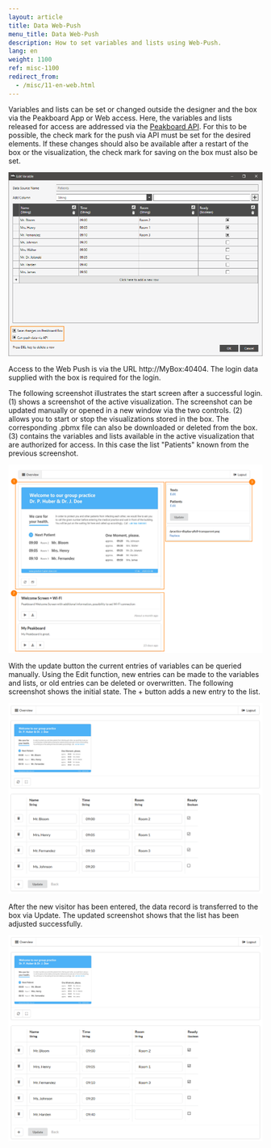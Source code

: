 ```yaml
---
layout: article
title: Data Web-Push
menu_title: Data Web-Push
description: How to set variables and lists using Web-Push.
lang: en
weight: 1100
ref: misc-1100
redirect_from:
  - /misc/11-en-web.html
---
```


Variables and lists can be set or changed outside the designer and the box via the Peakboard App or Web access.
Here, the variables and lists released for access are addressed via the [Peakboard API](/misc/07-en-API.html).
For this to be possible, the check mark for the push via API must be set for the desired elements.
If these changes should also be available after a restart of the box or the visualization, the check mark for saving on the box must also be set.

![image1](/assets/images/instant_boards/web/img0.png)

Access to the Web Push is via the URL http://MyBox:40404. 
The login data supplied with the box is required for the login.

The following screenshot illustrates the start screen after a successful login.
(1) shows a screenshot of the active visualization. The screenshot can be updated manually or opened in a new window via the two controls.
(2) allows you to start or stop the visualizations stored in the box. The corresponding .pbmx file can also be downloaded or deleted from the box.
(3) contains the variables and lists available in the active visualization that are authorized for access. In this case the list "Patients" known from the previous screenshot.

![image1](/assets/images/instant_boards/web/img1.png)

With the update button the current entries of variables can be queried manually.
Using the Edit function, new entries can be made to the variables and lists, or old entries can be deleted or overwritten.
The following screenshot shows the initial state.
The + button adds a new entry to the list.

![image1](/assets/images/instant_boards/web/img2.png)

After the new visitor has been entered, the data record is transferred to the box via Update.
The updated screenshot shows that the list has been adjusted successfully.

![image1](/assets/images/instant_boards/web/img3.png)